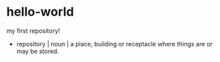 # hello-world
my first repository!
- repository | noun | a place, building or receptacle where things are or may be stored.
